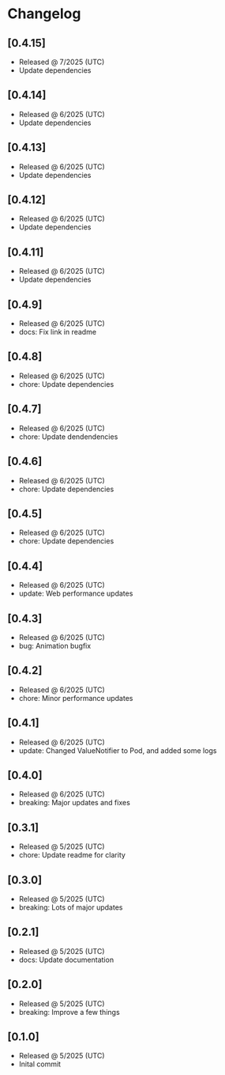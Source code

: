 # Changelog

## [0.4.15]

- Released @ 7/2025 (UTC)
- Update dependencies

## [0.4.14]

- Released @ 6/2025 (UTC)
- Update dependencies

## [0.4.13]

- Released @ 6/2025 (UTC)
- Update dependencies

## [0.4.12]

- Released @ 6/2025 (UTC)
- Update dependencies

## [0.4.11]

- Released @ 6/2025 (UTC)
- Update dependencies

## [0.4.9]

- Released @ 6/2025 (UTC)
- docs: Fix link in readme

## [0.4.8]

- Released @ 6/2025 (UTC)
- chore: Update dependencies

## [0.4.7]

- Released @ 6/2025 (UTC)
- chore: Update dendendencies

## [0.4.6]

- Released @ 6/2025 (UTC)
- chore: Update dependencies

## [0.4.5]

- Released @ 6/2025 (UTC)
- chore: Update dependencies

## [0.4.4]

- Released @ 6/2025 (UTC)
- update: Web performance updates

## [0.4.3]

- Released @ 6/2025 (UTC)
- bug: Animation bugfix

## [0.4.2]

- Released @ 6/2025 (UTC)
- chore: Minor performance updates

## [0.4.1]

- Released @ 6/2025 (UTC)
- update: Changed ValueNotifier to Pod, and added some logs

## [0.4.0]

- Released @ 6/2025 (UTC)
- breaking: Major updates and fixes

## [0.3.1]

- Released @ 5/2025 (UTC)
- chore: Update readme for clarity

## [0.3.0]

- Released @ 5/2025 (UTC)
- breaking: Lots of major updates

## [0.2.1]

- Released @ 5/2025 (UTC)
- docs: Update documentation

## [0.2.0]

- Released @ 5/2025 (UTC)
- breaking: Improve a few things

## [0.1.0]

- Released @ 5/2025 (UTC)
- Inital commit
